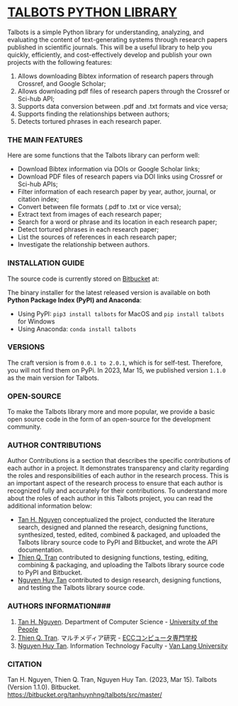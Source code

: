 # [TALBOTS PYTHON LIBRARY](https://pypi.org/project/talbots/) #

Talbots is a simple Python library for understanding, analyzing, and evaluating the content of text-generating systems through research papers published in scientific journals. This will be a useful library to help you quickly, efficiently, and cost-effectively develop and publish your own projects with the following features:

1. Allows downloading Bibtex information of research papers through Crossref, and Google Scholar;
2. Allows downloading pdf files of research papers through the Crossref or Sci-hub API;
3. Supports data conversion between .pdf and .txt formats and vice versa;
4. Supports finding the relationships between authors;
5. Detects tortured phrases in each research paper.

### THE MAIN FEATURES ###

Here are some functions that the Talbots library can perform well:

* Download Bibtex information via DOIs or Google Scholar links;
* Download PDF files of research papers via DOI links using Crossref or Sci-hub APIs;
* Filter information of each research paper by year, author, journal, or citation index;
* Convert between file formats (.pdf to .txt or vice versa);
* Extract text from images of each research paper;
* Search for a word or phrase and its location in each research paper;
* Detect tortured phrases in each research paper;
* List the sources of references in each research paper;
* Investigate the relationship between authors.

### INSTALLATION GUIDE ###

The source code is currently stored on [Bitbucket](http://bitbucket.org) at:

The binary installer for the latest released version is available on both **Python Package Index (PyPI) and Anaconda**:

* Using PyPI: `pip3 install talbots` for MacOS and `pip install talbots` for Windows
* Using Anaconda: `conda install talbots`

### VERSIONS ###

The craft version is from `0.0.1 to 2.0.1`, which is for self-test. Therefore, you will not find them on PyPi. In 2023, Mar 15, we published version `1.1.0` as the main version for Talbots.

### OPEN-SOURCE ###

To make the Talbots library more and more popular, we provide a basic open source code in the form of an open-source for the development community.

### AUTHOR CONTRIBUTIONS ###

Author Contributions is a section that describes the specific contributions of each author in a project. It demonstrates transparency and clarity regarding the roles and responsibilities of each author in the research process. This is an important aspect of the research process to ensure that each author is recognized fully and accurately for their contributions. To understand more about the roles of each author in this Talbots project, you can read the additional information below:

* [Tan H. Nguyen](https://huynhnt.com) conceptualized the project, conducted the literature search, designed and planned the research, designing functions, synthesized, tested, edited, combined & packaged, and uploaded the Talbots library source code to PyPI and Bitbucket, and wrote the API documentation.
* [Thien Q. Tran](https://github.com/deadpool252) contributed to designing functions, testing, editing, combining & packaging, and uploading the Talbots library source code to PyPI and Bitbucket.
* [Nguyen Huy Tan](https://github.com/Nghuytan) contributed to design research, designing functions, and testing the Talbots library source code.

### AUTHORS INFORMATION###

1. [Tan H. Nguyen](https://huynhnt.com). Department of Computer Science - [University of the People](https://uopeople.edu)
2. [Thien Q. Tran](https://github.com/deadpool252). マルチメディア研究 - [ECCコンピュータ専門学校](https://comp.ecc.ac.jp/)
3. [Nguyen Huy Tan](https://github.com/Nghuytan). Information Technology Faculty - [Van Lang University]()

### CITATION ###

Tan H. Nguyen, Thien Q. Tran, Nguyen Huy Tan. (2023, Mar 15). Talbots (Version 1.1.0). Bitbucket. https://bitbucket.org/tanhuynhng/talbots/src/master/
